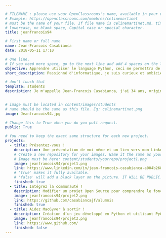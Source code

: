 ```yaml
---

# FILENAME : please use your OpenClassrooms's name, available in your url.
# Example: https://openclassrooms.com/membres/celinemartinet
# must be the name of your file. If file name is celinemartinet.md, title is celinemartinet.
# lowercase, no blank space, Capital case or special character.
title: jeanfrancois94

# First name or full name
name: Jean-Francois Casabianca
date: 2018-05-11 17:10

# One line.
# If you need more space, go to the next line and add 4 spaces on the left, as in 'description'.
objective: Apprendre utiliser le language Python, ceci me permettra de travailler sur des problematiques et projets en IA.
short_description: Passionné d'informatique, je suis curieux et ambicieux.

# don't touch that
template: students
description: Je m'appelle Jean-Francois Casabianca, j'ai 34 ans, originaire de Paris. Je travaille dans l'IT depuis 12 ans comme Support Level 3 pour une grande Institution Europeenne. J'ai choisi le parcours Developpeur d'Application Python. 
    

# image must be located in content/images/students
# name should be the same as this file. Eg: celinemartinet.png
image: Jeanfrancois94.jpg

# Change this to True when you do you pull request.
public: True

# You need to keep the exact same structure for each new project.
projects:
  - title: Présentez-vous !
    description: Une présentation de moi-même et un lien vers mon LinkedIn.
    # Create a new repository for your images. Name it the same as your nickname and profile picture.
    # Image must be here: content/students/yourrepo/project1.png
    image: jeanfrancois94/projet1.png
    link: https://www.linkedin.com/in/jean-francois-casabianca-a004b268/
    # 'true' makes it fully available.
    # 'false' will add a black layer on the picture. IT WILL BE PUBLIC!
    finished: true
  - title: Intégrez la communauté !
    description: Modifier un projet Open Source pour comprendre le fonctionnement de Git, de Github et des pull requests. 
    image: jeanfrancois94/projet2.png
    link: https://github.com/casabiancajf/alumnis
    finished: true
  - title: Aidez MacGyver à sortir !
    description: Création d’un jeu développé en Python et utilisant PyGame.
    image: jeanfrancois94/projet3.png
    link: https://www.github.com/
    finished: false
---
```

